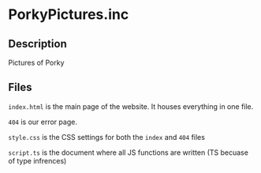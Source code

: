 # PorkyPictures.inc

## Description

Pictures of Porky

## Files


`index.html` is the main page of the website. It houses everything in one file. 

`404` is our error page.
 
`style.css` is the CSS settings for both the `index` and `404` files

`script.ts` is the document where all JS functions are written (TS becuase of type infrences)


 

